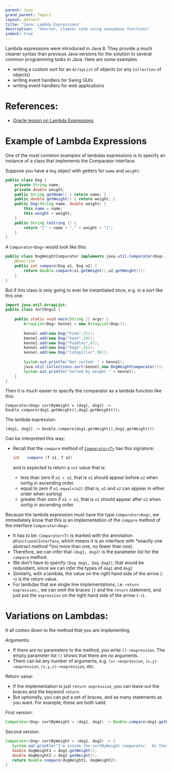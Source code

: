 ```yaml
---
parent: Java
grand_parent: Topics
layout: default
title: "Java: Lambda Expressions"
description:  "Shorter, cleaner code using anonymous functions"
indent: true
---
```


Lambda expressions were introduced in Java 8.  They provide a much cleaner syntax than previous Java versions for the solution to 
several common programming tasks in Java. Here are some examples

* writing a custom sort for an `ArrayList` of objects (or any `Collection` of objects)
* writing event handlers for Swing GUIs
* writing event handlers for web applications

# References:

* [Oracle lesson on Lambda Expressions](https://docs.oracle.com/javase/tutorial/java/javaOO/lambdaexpressions.html)

# Example of Lambda Expressions

One of the most common examples of lambdas expressions is to specify an instance of a class that implements the Comparator<T> interface.
  
Suppose you have a `Dog` object with getters  for `name` and `weight`:

```java
public class Dog {
    private String name;
    private double weight;
    public String getName() { return name; }
    public double getWeight() { return weight; }
    public Dog(String name, double weight) {
        this.name = name;
        this.weight = weight;
    }
    public String toString () {
        return "[" + name + "," + weight + "]";
    }
}
```

A `Comparator<Dog>` would look like this:

```java
public class DogWeightComparator implements java.util.Comparator<Dog> {
    @Override
    public int compare(Dog o1, Dog o2) {
        return Double.compare(o1.getWeight(),o2.getWeight());
    }
}
```

But if this class is only going to ever be instantiated once, e.g. in a sort like this one:

```java
import java.util.ArrayList;
public class SortDogs2 {
    
    public static void main(String [] args) {
        ArrayList<Dog> kennel = new ArrayList<Dog>();
        
        kennel.add(new Dog("Fido",15));
        kennel.add(new Dog("Spot",20));
        kennel.add(new Dog("Puddles",8));
        kennel.add(new Dog("Doge",45));
        kennel.add(new Dog("Catepillar",90));
        
        System.out.println("Not sorted: " + kennel);
        java.util.Collections.sort(kennel,new DogWeightComparator());
        System.out.println("Sorted by weight " + kennel);       
    }   
}
```

Then it is much easier to specify the comparator as a lambda function like this:

```
Comparator<Dog> sortByWeight = (dog1, dog2) -> Double.compare(dog1.getWeight(),dog2.getWeight());
```

The lambda expression:

```
(dog1, dog2) -> Double.compare(dog1.getWeight(),dog2.getWeight())
```

Can be interpreted this way:
* Recall that the `compare` method of [`Comparator<T>`](https://docs.oracle.com/en/java/javase/11/docs/api/java.base/java/util/Comparator.html) has this signature:

  ```java
  int	compare (T o1, T o2)
  ```

  and is expected to return a `int` value that is:
  - less than zero if `o1 < o2`,  that is `o1` should appear before `o2` when sortig in ascending order.
  - equal to zero if `o1.equals(o2)` (that is, `o1` and `o2` can appear in either order when sorting)
  - greater than zero if `o1 > o2`, that is `o1` should appear after `o2` when sortig in ascending order.


Because the lambda expression must have the type `Comparator<Dog>`, we immediately know that this is an implementation of the `compare` method of
the interface `Comparator<Dog>`.   

- It has to be: `Comparator<T>` is marked with the annotation `@FunctionalInterface`, which means it is an interface
  with *exactly one abstract method *(no more than one, no fewer than one).
- Therefore, we can infer that `(dog1, dog2)` is the parameter list for the `compare` method.
- We don't have to specify `(Dog dog1, Dog dog2)`; that would be redundant, since we can *infer* the types of `dog1` and `dog2`
- Similarly, with a lambda, the value on the right hand side of the arrow (`->`) is the return value.  
- For lambdas that are single line
  implementations, i.e. `return expression;`, we can omit the braces `{}` and the `return` statement, and just put the `expression` on the 
  right hand side of the arrow (`->`).
    
    
# Variations on Lambdas:

It all comes down to the method that you are implementing.

Arguments:

* If there are no parameters to the method, you write `()->expression`.  The empty parameter list `()` shows that there are no arguments.
* There can be any number of arguments, e.g. `(x)->expression`, `(x,y)->expression`, `(x,y,z)->expression`, etc.

Return value:

* If the implementation is just `return expression`, you can leave out the braces and the keyword `return`.
* But optionally, you can put a set of braces, and as many statements as you want.  For example, these are both valid:

First version:

```java
Comparator<Dog> sortByWeight = (dog1, dog2) -> Double.compare(dog1.getWeight(),dog2.getWeight());
```

Second version:

```java
Comparator<Dog> sortByWeight = (dog1, dog2) -> {
   System.out.println("I'm inside the sortByWeight comparator.  Hi there!");
   double dogWeight1 = dog1.getWeight();
   double dogWeight2 = dog2.getWeight();
   return Double.compare(dogWeight1, dogWeight2);
}
```


